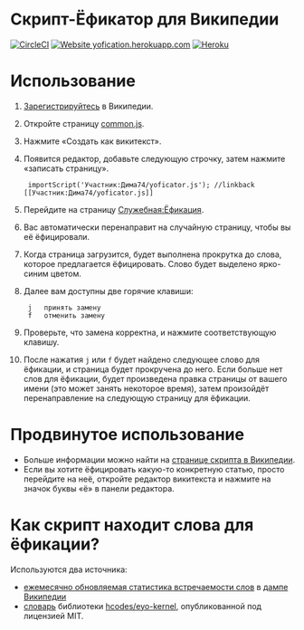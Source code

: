 # Скрипт-Ёфикатор для Википедии

[![CircleCI](https://circleci.com/gh/dima74/Wikipedia-Yofication.svg?style=svg)](https://circleci.com/gh/dima74/Wikipedia-Yofication)
[![Website yofication.herokuapp.com](https://img.shields.io/website-up-down-green-red/https/yofication.herokuapp.com.svg)](https://yofication.herokuapp.com/)
[![Heroku](https://heroku-badge.herokuapp.com/?app=yofication&svg=1)](https://yofication.herokuapp.com/)

# Использование
1. [Зарегистрируйтесь](https://ru.wikipedia.org/w/index.php?title=Служебная:Создать_учётную_запись) в Википедии.
2. Откройте страницу [common.js](https://ru.wikipedia.org/wiki/Служебная:Моя_страница/common.js).
3. Нажмите «Создать как викитекст».
4. Появится редактор, добавьте следующую строчку, затем нажмите «записать страницу».

        importScript('Участник:Дима74/yoficator.js'); //linkback [[Участник:Дима74/yoficator.js]]
    
5. Перейдите на страницу [Служебная:Ёфикация](https://ru.wikipedia.org/wiki/Служебная:Ёфикация).
6. Вас автоматически перенаправит на случайную страницу, чтобы вы её ёфицировали.
7. Когда страница загрузится, будет выполнена прокрутка до слова, которое предлагается ёфицировать. Слово будет выделено ярко-синим цветом.
8. Далее вам доступны две горячие клавиши:

        j   принять замену
        f   отменить замену

9. Проверьте, что замена корректна, и нажмите соответствующую клавишу.
10. После нажатия `j` или `f` будет найдено следующее слово для ёфикации, и страница будет прокручена до него. Если больше нет слов для ёфикации, будет произведена правка страницы от вашего имени (это может занять некоторое время), затем произойдёт перенаправление на следующую страницу для ёфикации.

# Продвинутое использование
* Больше информации можно найти на [странице скрипта в Википедии](https://ru.wikipedia.org/wiki/Участник:Дима74/Скрипт-Ёфикатор).
* Если вы хотите ёфицировать какую-то конкретную статью, просто перейдите на неё, откройте редактор викитекста и нажмите на значок буквы «ё» в панели редактора.

# Как скрипт находит слова для ёфикации?
Используются два источника:
* [ежемесячно обновляемая статистика встречаемости слов](https://github.com/dima74/Wikipedia-Yofication/tree/frequencies) в [дампе Википедии](https://dumps.wikimedia.org/backup-index.html)
* [словарь](https://github.com/hcodes/eyo-kernel/tree/master/dict_src) библиотеки [hcodes/eyo-kernel](https://github.com/hcodes/eyo-kernel), опубликованной под лицензией MIT.
